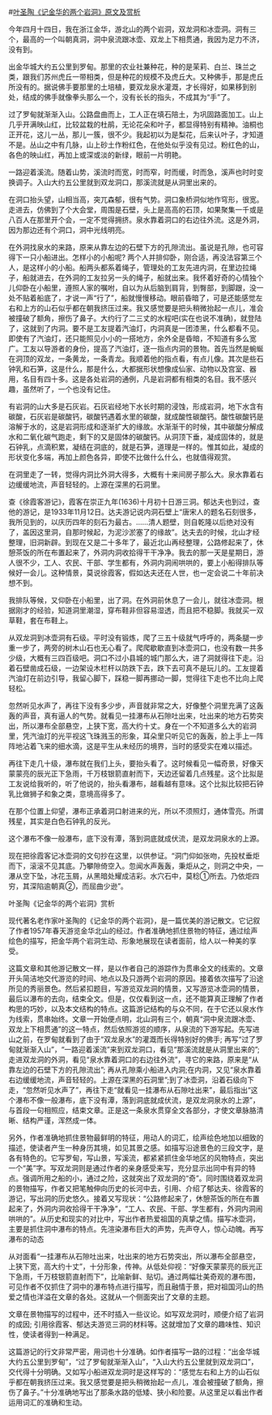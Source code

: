#[叶圣陶《记金华的两个岩洞》原文及赏析](https://www.vrrw.net/wx/9195.html)

今年四月十四日，我在浙江金华，游北山的两个岩洞，双龙洞和冰壶洞。洞有三个，最高的一个叫朝真洞，洞中泉流跟冰壶、双龙上下相贯通，我因为足力不济，没有到。

出金华城大约五公里到罗甸。那里的农业社兼种花，种的是茉莉、白兰、珠兰之类，跟我们苏州虎丘一带相类，但是种花的规模不及虎丘大。又种佛手，那是虎丘所没有的。据说佛手要那里的土培植，要双龙泉水灌溉，才长得好，如果移到别处，结成的佛手就像拳头那么一个，没有长长的指头，不成其为“手”了。

过了罗甸就渐渐入山。公路盘曲而上，工人正在填石陪土，为巩固路面加工。山上几乎开满映山红，比较盆栽的杜鹃，无论花朵和叶子，都显得特别有精神。油桐也正开花，这儿一丛，那儿一簇，很不少。我起初以为是梨花，后来认叶子，才知道不是。丛山之中有几脉，山上砂土作粉红色，在他处似乎没有见过。粉红色的山，各色的映山红，再加上或深或淡的新绿，眼前一片明艳。

一路迎着溪流。随着山势，溪流时而宽，时而窄，时而缓，时而急，溪声也时时变换调子。入山大约五公里就到双龙洞口，那溪流就是从洞里出来的。



在洞口抬头望，山相当高，突兀森郁，很有气势。洞口象桥洞似地作穹形，很宽。走进去，仿佛到了个大会堂，周围是石壁，头上是高高的石顶，如果聚集一千或是八百人在那里开个会，一定不觉得拥挤。泉水靠着洞口的右边往外流。这是外洞，因为那边还有个洞口，洞中光线明亮。

在外洞找泉水的来路，原来从靠左边的石壁下方的孔隙流出。虽说是孔隙，也可容得下一只小船进出。怎样小的小船呢? 两个人并排仰卧，刚合适，再没法容第三个人，是这样小的小船。船两头都系着绳子，管理处的工友先进内洞，在里边拉绳子，船就进去，在外洞的工友拉另一头的绳子，船就出来。我怀着好奇的心情独个儿仰卧在小船里，遵照人家的嘱咐，自以为从后脑到肩背，到臀部，到脚跟，没一处不贴着船底了，才说一声“行了”，船就慢慢移动。眼前昏暗了，可是还能感觉左右和上方的山石似乎都在朝我挤压过来。我又感觉要是把头稍微抬起一点儿，准会被撞破了额角，擦伤了鼻子。大约行了二三丈的水程吧(实在也说不准确)，就登陆了，这就到了内洞。要不是工友提着汽油灯，内洞真是一团漆黑，什么都看不见。即使有了汽油灯，还只能照见小小的一搭地方，余外全是昏暗，不知道有多么宽广。工友以导游者的身份，提高了汽油灯，逐一指点内洞的景物。首先当然是蜿蜒在洞顶的双龙，一条黄龙，一条青龙。我顺着他的指点看，有点儿像。其次是些石钟乳和石笋，这是什么，那是什么，大都据形状想像成仙家、动物以及宫室、器用，名目有四十多。这是各处岩洞的通例，凡是岩洞都有相类的名目。我不感兴趣，虽然听了，一个也没有记住。

有岩洞的山大多是石灰岩。石灰岩经地下水长时期的浸蚀，形成岩洞，地下水含有碳酸，石灰岩是碳酸钙，碳酸钙遇着水里的碳酸，就成酸性碳酸钙。酸性碳酸钙是溶解于水的，这是岩洞形成和逐渐扩大的缘故。水渐渐干的时候，其中碳酸分解成水和二氧化碳气跑走，剩下的又是固体的碳酸钙。从洞顶下垂，凝成固体的，就是石钟乳，点滴积累，凝结在洞底的，就是石笋，道理是一样的。惟其如此，凝成的形状变化多端，再加上颜色各异，即使不比做什么什么，也就值得观赏。

在洞里走了一转，觉得内洞比外洞大得多，大概有十来间房子那么大。泉水靠着右边缓缓地流，声音轻轻的。上源在深黑的石洞里。

查《徐霞客游记》，霞客在崇正九年(1636)十月初十日游三洞。郁达夫也到过，查他的游记，是1933年11月12日。达夫游记说内洞石壁上“唐宋人的题名石刻很多，我所见到的，以庆历四年的刻石为最古。……清人题壁，则自乾隆以后绝对没有了，盖因这里洞，自那时候起，为泥沙淤塞了的缘故”。达夫去的时候，北山才经整理，旧洞新辟。到现在又是二十多年了，最近北山再经整理，公路修起来了，休憩茶饭的所在布置起来了，外洞内洞收拾得干干净净。我去的那一天是星期日，游人很不少，工人、农民、干部、学生都有，外洞内洞闹哄哄的，要上小船得排队等候好一会儿。这种情景，莫说徐霞客，假如达夫还在人世，也一定会说二十年前决想不到。

我排队等候，又仰卧在小船里，出了洞。在外洞前休息了一会儿，就往冰壶洞。根据刚才的经验，知道洞里潮湿，穿布鞋非但容易湿透，而且把不稳脚。我就买一双草鞋，套在布鞋上。

从双龙洞到冰壶洞有石级。平时没有锻炼，爬了三五十级就气呼呼的，两条腿一步重一步了，两旁的树木山石也无心看了。爬爬歇歇直到冰壶洞口，也没有数一共多少级，大概有三四百级吧。洞口不过小县城的城门那么大，进了洞就得往下走。沿着石壁凿成石级，一边架设木栏杆以防跌下去，跌下去可真不是玩儿的。工友提着汽油灯在前边引导，我留心脚下，踩稳一脚再挪动一脚，觉得往下走也不比向上爬轻松。

忽然听见水声了，再往下没有多少步，声音就非常之大，好像整个洞里充满了这轰轰的声音，真有逼人的气势。就看见一挂瀑布从石隙吐出来，吐出来的地方石势突出，所以瀑布全部悬空，上狭下宽，高大约十丈。身在一个不知道多么大的岩洞里，凭汽油灯的光平视这飞珠溅玉的形象，耳朵里只听见它的轰轰，脸上手上一阵阵地沾着飞来的细水滴，这是平生从未经历的境界，当时的感受实在难以描述。

再往下走几十级，瀑布就在我们上头，要抬头看了。这时候看见一幅奇景，好像天蒙蒙亮的辰光正下急雨，千万枝银箭直射而下，天边还留着几点残星。这个比拟是工友说给我听的，听了他说的，抬头看瀑布，越看越有意味。这个比拟比较把石钟乳比做狮子和象之类，意境高得多了。

在那个位置上仰望，瀑布正承着洞口射进来的光，所以不须照灯，通体雪亮。所谓残星，其实是白色石钟乳的反光。

这个瀑布不像一般瀑布，底下没有潭，落到洞底就成伏流，是双龙洞泉水的上源。

现在把徐霞客记冰壶洞的文句抄在这里，以供参证。“洞门仰如张吻，先投杖垂炬而下，滚滚不见其底。乃攀隙倚空入。忽闻水声轰轰，秉炬从之，则洞之中央，一瀑从空下坠，冰花玉屑，从黑暗处耀成洁彩。水穴石中，莫稔①所去。乃依炬四穷，其深陷逾朝真②，而屈曲少逊”。

叶圣陶《记金华的两个岩洞》赏析

现代著名老作家叶圣陶的《记金华的两个岩洞》，是一篇优美的游记散文。它记叙了作者1957年春天游览金华北山的经过。作者准确地抓住景物的特征，通过绘声绘色的描写，把金华两个岩洞生动、形象地展现在读者面前，给人以一种美的享受。

这篇文章和其他游记散文一样，是以作者自己的游踪作为贯串全文的线索的。文章开头简洁地交代游览的时间、地点以及只游两个岩洞的原因。接着依次描写了沿途所见的秀丽景色。然后紧扣题目，写游览双龙洞的情景，又写游览冰壶洞的情景，最后以瀑布的去向，结束全文。但是，仅仅看到这一点，还不能算真正理解了作者构思的巧妙，以及本文结构的特点。这篇游记结构的与众不同，在于它还以泉水作为线索，贯串始终。文章一开始便点明，北山洞有三个，朝真“洞中泉流跟冰壶、双龙上下相贯通”的这一特点，然后依照游览的顺序，从泉流的下游写起。先写进山之前，在罗甸就看到了由于“双龙泉水”的灌溉而长得特别好的佛手; 再写“过了罗甸就渐渐入山”，“一路迎着溪流”来到双龙洞口，看见“那溪流就是从洞里出来的”; 走进双龙洞的外洞，看见“泉水靠着洞口的右边往外流”，寻它的来路，原来是“从靠左边的石壁下方的孔隙流出”; 再从孔隙乘小船进入内洞;在内洞，又见“泉水靠着右边缓缓地流，声音轻轻的。上源在深黑的石洞里”;到了冰壶洞，沿着石级向下走，“忽然听见水声了”，再往下走“就看见一挂瀑布从石隙吐出来”，最后指出“这个瀑布不像一般瀑布，底下没有潭，落到洞底就成伏流，是双龙洞泉水的上源”，与首段一句相照应，结束文章。正是这一条泉水贯穿全文各部分，才使文章脉胳清晰、结构严谨，浑然成一体。

另外，作者准确地抓住景物最鲜明的特征，用动人的词汇，绘声绘色地加以细致的描述，使读者产生一种身历其境，如见其景之感。如描写沿途景色的三段文字，是各有特色的。它写罗甸，写山景，写溪流，都紧紧抓住金华地区的风物特点，突出一个“美”字。写双龙洞则是通过作者的亲身感受来写，充分显示出同中有异的特点。强调所用之船的小，通过之险，这就突出了双龙洞的“奇”。同时围绕着双龙洞的景物描写，作者又把笔触伸向历史的长河中去，引用、介绍了郁达夫、徐霞客的游记，写出洞的历史悠久。接着又写现状：“公路修起来了，休憩茶饭的所在布置起来了，外洞内洞收拾得干干净净”，“工人、农民、干部、学生都有，外洞内洞闹哄哄的”。从历史和现实的对比中，写出作者热爱祖国的真挚之情。描写冰壶洞，主要是抓住洞中瀑布的特点。先渲染瀑布巨大的声势，先声夺人，惊心动魄。再写瀑布的动态

从对面看“一挂瀑布从石隙吐出来，吐出来的地方石势突出，所以瀑布全部悬空，上狭下宽，高大约十丈”，十分形象，传神。从低处仰视：“好像天蒙蒙亮的辰光正下急雨，千万枝银箭直射而下”，比喻新鲜、贴切。通过两幅壮美奇观的瀑布图，可见作者不仅抓住了洞中的瀑布特点进行描写，而且融情于景，把对祖国河山的热爱之情也洋溢在文章的各处。这就从一个侧面突出了文章的主题。

文章在景物描写的过程中，还不时插入一些议论。如写双龙洞时，顺便介绍了岩洞的成因; 引用徐霞客、郁达夫游览三洞的材料等。这就增加了文章的趣味性、知识性，使读者得到一种满足。

这篇游记的行文非常严密，用词也十分准确。如作者描写一路的过程：“出金华城大约五公里到罗甸”，“过了罗甸就渐渐入山”，“入山大约五公里就到双龙洞口”，交代得十分明确。又如写小船进双龙洞时是这样写的：“感觉左右和上方的山石似乎都在朝我挤压过来。我又感觉要是把头稍微抬起一点儿，准会被撞破了额角，擦伤了鼻子。”十分准确地写出了那条水路的低矮、狭小和险要。从这里足以看出作者运用词汇的准确和生动。

